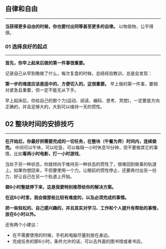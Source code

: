 ## 自律和自由

---

**当获得更多自由的时候，你也要付出同等甚至更多的自律。** 以物易物，公平得很。

### 01 选择良好的起点

---

**首先，你早上起来后做的第一件事很重要。** 

记录自己从早到晚做了什么，每次复盘的时候，总结经验教训，总是会发现：

**第一步的难度应该是适中的、方便切入的，这很重要。** 早上做的第一件事，要相对紧急且重要，但一定不能无从下手。

早上起床后，你给自己的那个力(运动、阅读、编码、思考、冥想)，一定要是方向正确的，并且足够大的，大到可以维持一天的惯性。

## 02 整块时间的安排技巧

---

**在开始后，你最好把需要完成的一切任务，在整块（午餐为界）时间内，连续做完。** 中间可以午休，可以吃饭，可以每隔一小时休息10分钟，但不要做其它的事情，比如**看两小时电影，打一小时游戏**。

当处于另一种状态，你就倾向于维持另一种状态的惯性了，很难回到做事的轨道上。如果你想回来，不但要使用一个力，让眼前的惯性停止，还要再付出另一份力，好让自己在另一个轨道上开始。

**做6小时整就停下来，这是我要特别推荐给你的解决方案。**

**在这6小时里，我会做那些比较有难度的，以及必须完成的事情。**

**把一些轻松的、自己感兴趣的，并且其实对学习、工作和个人提升有帮助的事情，放在6小时以外。** 

还有两个小建议：

- 在不需要使用的时候，手机和电脑尽量别放在身边。
- 完成任务的那6小时，条件允许的话，可以去外面的图书馆或者书店。
